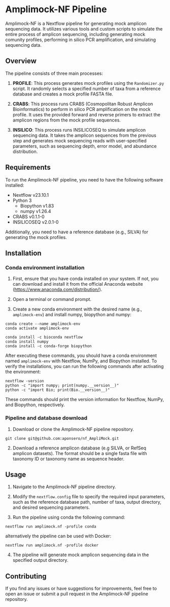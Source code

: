 # Amplimock-NF Pipeline

Amplimock-NF is a Nextflow pipeline for generating mock amplicon sequencing data. It utilizes various tools and custom scripts to simulate the entire process of amplicon sequencing, including generating mock comunity profiles, performing in silico PCR amplification, and simulating sequencing data.

## Overview

The pipeline consists of three main processes:

1. **PROFILE**: This process generates mock profiles using the `Randomizer.py` script. It randomly selects a specified number of taxa from a reference database and creates a mock profile FASTA file.

2. **CRABS**: This process runs CRABS (Cosmopolitan Robust Amplicon Bioinformatics) to perform in silico PCR amplification on the mock profile. It uses the provided forward and reverse primers to extract the amplicon regions from the mock profile sequences.

3. **INSILICO**: This process runs INSILICOSEQ to simulate amplicon sequencing data. It takes the amplicon sequences from the previous step and generates mock sequencing reads with user-specified parameters, such as sequencing depth, error model, and abundance distribution.

## Requirements

To run the Amplimock-NF pipeline, you need to have the following software installed:

- Nextflow v23.10.1
- Python 3
	- Biopython v1.83
	- numpy v1.26.4
- CRABS v0.1.1-0
- INSILICOSEQ v2.0.1-0

Additionally, you need to have a reference database (e.g., SILVA) for generating the mock profiles.

## Installation

### Conda environment installation

1. First, ensure that you have conda installed on your system. If not, you can download and install it from the official Anaconda website (https://www.anaconda.com/distribution/).

2. Open a terminal or command prompt.

3. Create a new conda environment with the desired name (e.g., `amplimock-env`) and install numpy, biopython and numpy:

```
conda create --name amplimock-env 
conda activate amplimock-env

conda install -c bioconda nextflow
conda install numpy
conda install -c conda-forge biopython
```

After executing these commands, you should have a conda environment named `amplimock-env` with Nextflow, NumPy, and Biopython installed. To verify the installations, you can run the following commands after activating the environment:

```
nextflow -version
python -c "import numpy; print(numpy.__version__)"
python -c "import Bio; print(Bio.__version__)"
```

These commands should print the version information for Nextflow, NumPy, and Biopython, respectively.

### Pipeline and database download

1. Download or clone the Amplimock-NF pipeline repository.
```
git clone git@github.com:aponsero/nf_AmpliMock.git
```

2. Download a reference amplicon database (e.g SILVA, or RefSeq amplicon datasets). The format should be a single fasta file with taxonomy ID or taxonomy name as sequence header.


## Usage

1. Navigate to the Amplimock-NF pipeline directory.

2. Modify the `nextflow.config` file to specify the required input parameters, such as the reference database path, number of taxa, output directory, and desired sequencing parameters.

3. Run the pipeline using conda the following command:
```
nextflow run amplimock.nf -profile conda
```
alternatively the pipeline can be used with Docker:
```
nextflow run amplimock.nf -profile docker
```
4. The pipeline will generate mock amplicon sequencing data in the specified output directory.


## Contributing

If you find any issues or have suggestions for improvements, feel free to open an issue or submit a pull request in the Amplimock-NF pipeline repository.
